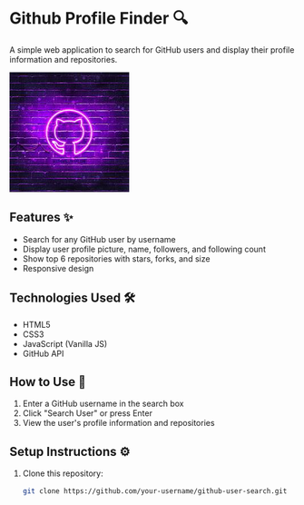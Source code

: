 # Github Profile Finder 🔍

A simple web application to search for GitHub users and display their profile information and repositories.

![GitHub User Search Preview](images/logo.jpg) 

## Features ✨
- Search for any GitHub user by username
- Display user profile picture, name, followers, and following count
- Show top 6 repositories with stars, forks, and size
- Responsive design

## Technologies Used 🛠️
- HTML5
- CSS3
- JavaScript (Vanilla JS)
- GitHub API

## How to Use 🚀
1. Enter a GitHub username in the search box
2. Click "Search User" or press Enter
3. View the user's profile information and repositories

## Setup Instructions ⚙️
1. Clone this repository:
   ```bash
   git clone https://github.com/your-username/github-user-search.git
